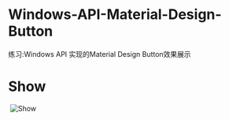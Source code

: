 # Windows-API-Material-Design-Button
  练习:Windows API 实现的Material Design Button效果展示
# Show
  ![Show](https://github.com/vmpy/Windows-API-Material-Design-Button/blob/master/Picture/Button.gif)

